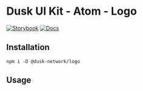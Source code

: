 # Dusk UI Kit - Atom - Logo

[![Storybook](https://img.shields.io/badge/Storybook-Component_Playground-%23FF4785?style=flat&logo=storybook)](https://dusk-network.github.io/dusk-ui-kit/?path=/story/components-atoms-logo)
[![Docs](https://img.shields.io/badge/Documentation-%235E35CF?style=flat)](https://dusk-network.github.io/dusk-ui-kit/docs/components/atoms/logo)

## Installation

```
npm i -D @dusk-network/logo
```

## Usage

<!-- MARKDOWN-AUTO-DOCS:START (CODE:src=../../../examples/src/atoms/logo/Logo_01.svelte) -->
<!-- MARKDOWN-AUTO-DOCS:END -->

